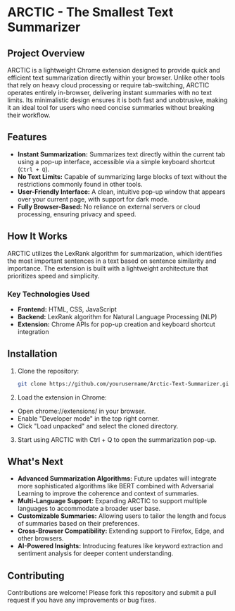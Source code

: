 # ARCTIC - The Smallest Text Summarizer

## Project Overview

ARCTIC is a lightweight Chrome extension designed to provide quick and efficient text summarization directly within your browser. Unlike other tools that rely on heavy cloud processing or require tab-switching, ARCTIC operates entirely in-browser, delivering instant summaries with no text limits. Its minimalistic design ensures it is both fast and unobtrusive, making it an ideal tool for users who need concise summaries without breaking their workflow.

## Features

- **Instant Summarization:** Summarizes text directly within the current tab using a pop-up interface, accessible via a simple keyboard shortcut (`Ctrl + Q`).
- **No Text Limits:** Capable of summarizing large blocks of text without the restrictions commonly found in other tools.
- **User-Friendly Interface:** A clean, intuitive pop-up window that appears over your current page, with support for dark mode.
- **Fully Browser-Based:** No reliance on external servers or cloud processing, ensuring privacy and speed.

## How It Works

ARCTIC utilizes the LexRank algorithm for summarization, which identifies the most important sentences in a text based on sentence similarity and importance. The extension is built with a lightweight architecture that prioritizes speed and simplicity.

### Key Technologies Used

- **Frontend:** HTML, CSS, JavaScript
- **Backend:** LexRank algorithm for Natural Language Processing (NLP)
- **Extension:** Chrome APIs for pop-up creation and keyboard shortcut integration

## Installation

1. Clone the repository:
   ```bash
   git clone https://github.com/yourusername/Arctic-Text-Summarizer.git
2. Load the extension in Chrome:
- Open chrome://extensions/ in your browser.
- Enable "Developer mode" in the top right corner.
- Click "Load unpacked" and select the cloned directory.
3. Start using ARCTIC with Ctrl + Q to open the summarization pop-up.

## What's Next
- **Advanced Summarization Algorithms:** Future updates will integrate more sophisticated algorithms like BERT combined with Adversarial Learning to improve the coherence and context of summaries.
- **Multi-Language Support:** Expanding ARCTIC to support multiple languages to accommodate a broader user base.
- **Customizable Summaries:** Allowing users to tailor the length and focus of summaries based on their preferences.
- **Cross-Browser Compatibility:** Extending support to Firefox, Edge, and other browsers.
- **AI-Powered Insights:** Introducing features like keyword extraction and sentiment analysis for deeper content understanding.

## Contributing
Contributions are welcome! Please fork this repository and submit a pull request if you have any improvements or bug fixes.
